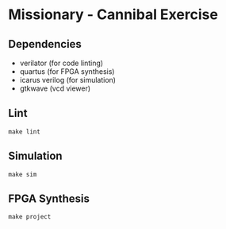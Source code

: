# Missionary - Cannibal Exercise

## Dependencies
* verilator (for code linting)
* quartus (for FPGA synthesis)
* icarus verilog (for simulation)
* gtkwave (vcd viewer)

## Lint
```
make lint
```

## Simulation
```
make sim
```

## FPGA Synthesis
```
make project
```
